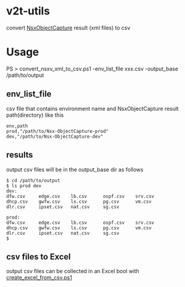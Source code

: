 # v2t-utils
convert [NsxObjectCapture](https://github.com/vmware-archive/powernsx/blob/master/tools/DiagramNSX/NsxObjectCapture.ps1) result (xml files) to csv

# Usage
PS > convert_nsxv_xml_to_csv.ps1 -env_list_file xxx.csv -output_base /path/to/output

## env_list_file
csv file that contains environment name and NsxObjectCapture result path(directory) like this

```
env,path
prod,"/path/to/Nsx-ObjectCapture-prod"
dev,"/path/to/Nsx-ObjectCapture-dev"
```

## results
output csv files will be in the output_base dir as follows

```
$ cd /path/to/output
$ ls prod dev
dev:
dfw.csv		edge.csv	lb.csv		ospf.csv	srv.csv
dhcp.csv	gwfw.csv	ls.csv		pg.csv		vm.csv
dlr.csv		ipset.csv	nat.csv		sg.csv

prod:
dfw.csv		edge.csv	lb.csv		ospf.csv	srv.csv
dhcp.csv	gwfw.csv	ls.csv		pg.csv		vm.csv
dlr.csv		ipset.csv	nat.csv		sg.csv
$
```

## csv files to Excel
output csv files can be collected in an Excel bool with [create_excel_from_csv.ps1](https://github.com/mu853/pwsh-utils/tree/main#create_excel_from_csvps1)
